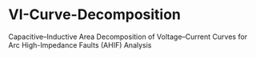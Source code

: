 # VI-Curve-Decomposition
Capacitive–Inductive Area Decomposition of Voltage–Current Curves for Arc High-Impedance Faults (AHIF) Analysis
